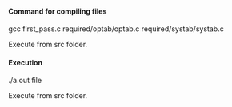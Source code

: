 #### Command for compiling files
gcc first_pass.c required/optab/optab.c required/systab/systab.c


Execute from src folder.

#### Execution
./a.out file

Execute from src folder.
